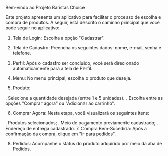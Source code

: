 Bem-vindo ao Projeto Baristas Choice

Este projeto apresenta um aplicativo para facilitar o processo de escolha e compra de produtos. A seguir, está descrito o caminho principal que você pode seguir no aplicativo:

1. Tela de Login:
Escolha a opção "Cadastrar".

2. Tela de Cadastro:
Preencha os seguintes dados: nome, e-mail, senha e telefone.

3. Perfil:
Após o cadastro ser concluído, você será direcionado automaticamente para a tela de Perfil.

4. Menu:
No menu principal, escolha o produto que deseja.

5. Produto:

. Selecione a quantidade desejada (entre 1 e 5 unidades).
. Escolha entre as opções "Comprar agora" ou "Adicionar ao carrinho".

6. Comprar Agora:
Nesta etapa, você visualizará os seguintes itens:

. Produtos selecionados;
. Meio de pagamento previamente cadastrado;
. Endereço de entrega cadastrado.
7. Compra Bem-Sucedida:
Após a confirmação da compra, clique em "Ir para pedidos".

8. Pedidos:
Acompanhe o status do produto adquirido por meio da aba de Pedidos.
